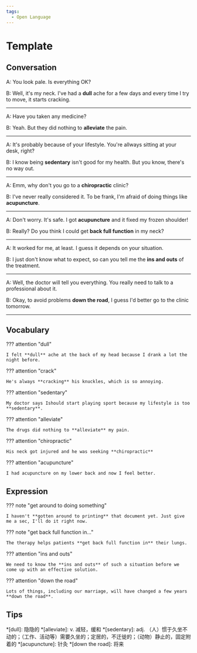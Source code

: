 ```yaml
---
tags:
  - Open Language
---
```

# Template

## Conversation

A: You look pale. Is everything OK?

B: Well, it's my neck. I've had a **dull** ache for a few days and every time I try to move, it starts cracking.

---

A: Have you taken any medicine?

B: Yeah. But they did nothing to **alleviate** the pain.

---

A: It's probably because of your lifestyle. You're allways sitting at your desk, right?

B: I know being **sedentary** isn't good for my health. But you know, there's no way out.

---

A: Emm, why don't you go to a **chiropractic** clinic?

B: I've never really considered it. To be frank, I'm afraid of doing things like **acupuncture**.

---

A: Don't worry. It's safe. I got **acupuncture** and it fixed my frozen shoulder!

B: Really? Do you think I could get **back full function** in my neck?

---

A: It worked for me, at least. I guess it depends on your situation.

B: I just don't know what to expect, so can you tell me the **ins and outs** of the treatment.

---

A: Well, the doctor will tell you everything. You really need to talk to a professional about it.

B: Okay, to avoid problems **down the road**, I guess I'd better go to the clinic tomorrow.

---

## Vocabulary

??? attention "dull"

    I felt **dull** ache at the back of my head because I drank a lot the night before.

??? attention "crack"

    He's always **cracking** his knuckles, which is so annoying.

??? attention "sedentary"

    My doctor says Ishould start playing sport because my lifestyle is too **sedentary**.

??? attention "alleviate"

    The drugs did nothing to **alleviate** my pain.

??? attention "chiropractic"

    His neck got injured and he was seeking **chiropractic**

??? attention "acupuncture"

    I had acupuncture on my lower back and now I feel better.

<!-- 
attention
done 
-->

## Expression

??? note "get around to doing something"

    I haven't **gotten around to printing** that document yet. Just give me a sec, I'll do it right now.

??? note "get back full function in..."

    The therapy helps patients **get back full function in** their lungs.

??? attention "ins and outs"

    We need to know the **ins and outs** of such a situation before we come up with an effective solution.

??? attention "down the road"

    Lots of things, including our marriage, will have changed a few years **down the road**.

## Tips

*[dull]: 隐隐的
*[alleviate]: v. 减轻，缓和
*[sedentary]: adj. （人）惯于久坐不动的；（工作、活动等）需要久坐的；定居的，不迁徙的；（动物）静止的，固定附着的
*[acupuncture]: 针灸
*[down the road]: 将来
